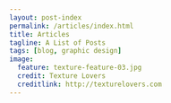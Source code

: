 ```yaml
---
layout: post-index
permalink: /articles/index.html
title: Articles
tagline: A List of Posts
tags: [blog, graphic design]
image:
  feature: texture-feature-03.jpg
  credit: Texture Lovers
  creditlink: http://texturelovers.com
---
```

